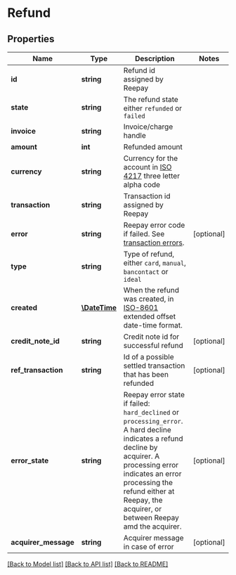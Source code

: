 # Refund

## Properties
Name | Type | Description                                                                                                                                                                                                                                                 | Notes
------------ | ------------- |-------------------------------------------------------------------------------------------------------------------------------------------------------------------------------------------------------------------------------------------------------------| -------------
**id** | **string** | Refund id assigned by Reepay                                                                                                                                                                                                                                |
**state** | **string** | The refund state either `refunded` or `failed`                                                                                                                                                                                                              |
**invoice** | **string** | Invoice/charge handle                                                                                                                                                                                                                                       |
**amount** | **int** | Refunded amount                                                                                                                                                                                                                                             |
**currency** | **string** | Currency for the account in [ISO 4217](http://da.wikipedia.org/wiki/ISO_4217) three letter alpha code                                                                                                                                                       |
**transaction** | **string** | Transaction id assigned by Reepay                                                                                                                                                                                                                           |
**error** | **string** | Reepay error code if failed. See [transaction errors](https://docs.reepay.com/api/#transaction-errors).                                                                                                                                                     | [optional]
**type** | **string** | Type of refund, either `card`, `manual`, `bancontact` or `ideal`                                                                                                                                                                                            |
**created** | [**\DateTime**](\DateTime.md) | When the refund was created, in [ISO-8601](http://en.wikipedia.org/wiki/ISO_8601) extended offset date-time format.                                                                                                                                         |
**credit_note_id** | **string** | Credit note id for successful refund                                                                                                                                                                                                                        | [optional]
**ref_transaction** | **string** | Id of a possible settled transaction that has been refunded                                                                                                                                                                                                 | [optional]
**error_state** | **string** | Reepay error state if failed: `hard_declined` or `processing_error`. A hard decline indicates a refund decline by acquirer. A processing error indicates an error processing the refund either at Reepay, the acquirer, or between Reepay amd the acquirer. | [optional]
**acquirer_message** | **string** | Acquirer message in case of error                                                                                                                                                                                                                           | [optional]

[[Back to Model list]](../../README.md#documentation-for-models) [[Back to API list]](../../README.md#documentation-for-api-endpoints) [[Back to README]](../../README.md)


